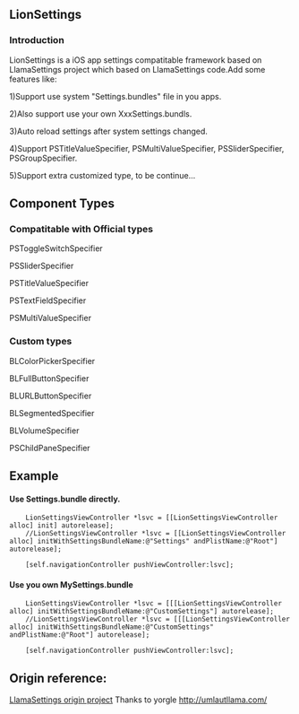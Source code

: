 ## LionSettings

### Introduction
LionSettings is a iOS app settings compatitable framework based on LlamaSettings project which based on LlamaSettings code.Add some features like:
  
1)Support use system "Settings.bundles" file in you apps.
  
2)Also support use your own XxxSettings.bundls.
  
3)Auto reload settings after system settings changed.

4)Support  PSTitleValueSpecifier, PSMultiValueSpecifier, PSSliderSpecifier, PSGroupSpecifier.

5)Support extra customized type, to be continue...


## Component Types

### Compatitable with Official types

PSToggleSwitchSpecifier

PSSliderSpecifier

PSTitleValueSpecifier

PSTextFieldSpecifier

PSMultiValueSpecifier

### Custom types

BLColorPickerSpecifier

BLFullButtonSpecifier

BLURLButtonSpecifier

BLSegmentedSpecifier

BLVolumeSpecifier

PSChildPaneSpecifier

## Example

#### Use Settings.bundle directly.
		
		LionSettingsViewController *lsvc = [[LionSettingsViewController alloc] init] autorelease];
	    //LionSettingsViewController *lsvc = [[LionSettingsViewController alloc] initWithSettingsBundleName:@"Settings" andPlistName:@"Root"] autorelease];

		[self.navigationController pushViewController:lsvc];
		
#### Use you own MySettings.bundle
		
		LionSettingsViewController *lsvc = [[[LionSettingsViewController alloc] initWithSettingsBundleName:@"CustomSettings"] autorelease];
	    //LionSettingsViewController *lsvc = [[[LionSettingsViewController alloc] initWithSettingsBundleName:@"CustomSettings" andPlistName:@"Root"] autorelease];

		[self.navigationController pushViewController:lsvc];
		

## Origin reference:

[LlamaSettings origin project](https://code.google.com/p/llamasettings/)
Thanks to yorgle http://umlautllama.com/

